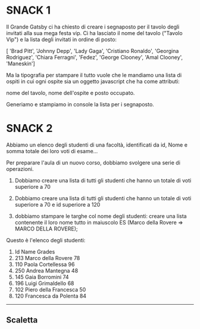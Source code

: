 # SNACK 1

Il Grande Gatsby ci ha chiesto di creare i segnaposto per il tavolo degli
invitati alla sua mega festa vip. Ci ha lasciato il nome del tavolo ("Tavolo
Vip") e la lista degli invitati in ordine di posto:

[ 'Brad Pitt', 'Johnny Depp', 'Lady Gaga', 'Cristiano Ronaldo', 'Georgina
Rodriguez', 'Chiara Ferragni', 'Fedez', 'George Clooney', 'Amal Clooney',
'Maneskin']

Ma la tipografia per stampare il tutto vuole che le mandiamo una lista di ospiti
in cui ogni ospite sia un oggetto javascript che ha come attributi:

nome del tavolo, nome dell'ospite e posto occupato.

Generiamo e stampiamo in console la lista per i segnaposto.

# SNACK 2

Abbiamo un elenco degli studenti di una facoltà, identificati da id, Nome e
somma totale dei loro voti di esame...

Per preparare l'aula di un nuovo corso, dobbiamo svolgere una serie di
operazioni.

1. Dobbiamo creare una lista di tutti gli studenti che hanno un totale di voti
   superiore a 70

2. Dobbiamo creare una lista di tutti gli studenti che hanno un totale di voti
   superiore a 70 e id superiore a 120

3. dobbiamo stampare le targhe col nome degli studenti: creare una lista
   contenente il loro nome tutto in maiuscolo ES (Marco della Rovere => MARCO
   DELLA ROVERE);

Questo è l'elenco degli studenti:

1. Id Name Grades
2. 213 Marco della Rovere 78
3. 110 Paola Cortellessa 96
4. 250 Andrea Mantegna 48
5. 145 Gaia Borromini 74
6. 196 Luigi Grimaldello 68
7. 102 Piero della Francesca 50
8. 120 Francesca da Polenta 84

<hr>

## Scaletta
